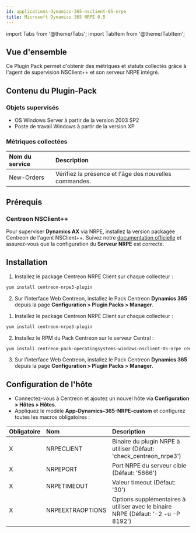 ```yaml
---
id: applications-dynamics-365-nsclient-05-nrpe
title: Microsoft Dynamics 365 NRPE 0.5
---
```


import Tabs from '@theme/Tabs';
import TabItem from '@theme/TabItem';

## Vue d'ensemble

Ce Plugin Pack permet d'obtenir des métriques et statuts collectés grâce à l'agent de supervision NSClient++
 et son serveur NRPE intégré.

## Contenu du Plugin-Pack

### Objets supervisés

* OS Windows Server à partir de la version 2003 SP2
* Poste de travail Windows à partir de la version XP

### Métriques collectées

<Tabs groupId="sync">
<TabItem value="New-Orders" label="New-Orders">

| Nom du service | Description                                            |
| :------------- | :----------------------------------------------------- |
| New-Orders     | Vérifiez la présence et l'âge des nouvelles commandes. |

</TabItem>
</Tabs>

## Prérequis

### Centreon NSClient++

Pour superviser **Dynamics AX** via NRPE, installez la version packagée Centreon de l'agent NSClient++. Suivez notre [documentation officielle](../getting-started/how-to-guides/centreon-nsclient-tutorial.md)
et assurez-vous que la configuration du **Serveur NRPE** est correcte.

## Installation

<Tabs groupId="sync">
<TabItem value="Online License" label="Online License">

1. Installez le package Centreon NRPE Client sur chaque collecteur :

```bash
yum install centreon-nrpe3-plugin
```

2. Sur l'interface Web Centreon, installez le Pack Centreon **Dynamics 365**
depuis la page **Configuration > Plugin Packs > Manager**.

</TabItem>
<TabItem value="Offline License" label="Offline License">

1. Installez le package Centreon NRPE Client sur chaque collecteur :

```bash
yum install centreon-nrpe3-plugin
```

2. Installez le RPM du Pack Centreon sur le serveur Central :

```bash
yum install centreon-pack-operatingsystems-windows-nsclient-05-nrpe centreon-pack-applications-dynamics-365-nsclient-05-nrpe
```

3. Sur l'interface Web Centreon, installez le Pack Centreon **Dynamics 365**
depuis la page **Configuration > Plugin Packs > Manager**.

</TabItem>
</Tabs>

## Configuration de l'hôte

* Connectez-vous à Centreon et ajoutez un nouvel hôte via **Configuration > Hôtes > Hôtes**.
* Appliquez le modèle **App-Dynamics-365-NRPE-custom** et configurez toutes les macros obligatoires :

| Obligatoire | Nom              | Description                                                                       |
|:------------|:-----------------|:--------------------------------------------------------------------------------- |
| X           | NRPECLIENT       | Binaire du plugin NRPE à utiliser (Défaut: 'check_centreon_nrpe3')                |
| X           | NRPEPORT         | Port NRPE du serveur cible (Défaut: '5666')                                       |
| X           | NRPETIMEOUT      | Valeur timeout (Défaut: '30')                                                     |
| X           | NRPEEXTRAOPTIONS | Options supplémentaires à utiliser avec le binaire NRPE (Défaut: '-2 -u -P 8192') |
